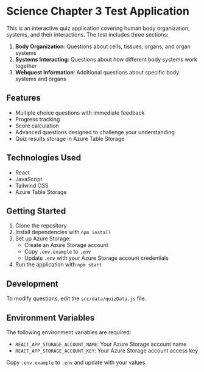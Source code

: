 # Science Chapter 3 Test Application

This is an interactive quiz application covering human body organization, systems, and their interactions. The test includes three sections:

1. **Body Organization**: Questions about cells, tissues, organs, and organ systems
2. **Systems Interacting**: Questions about how different body systems work together
3. **Webquest Information**: Additional questions about specific body systems and organs

## Features

- Multiple choice questions with immediate feedback
- Progress tracking
- Score calculation
- Advanced questions designed to challenge your understanding
- Quiz results storage in Azure Table Storage

## Technologies Used

- React
- JavaScript
- Tailwind CSS
- Azure Table Storage

## Getting Started

1. Clone the repository
2. Install dependencies with `npm install`
3. Set up Azure Storage:
   - Create an Azure Storage account
   - Copy `.env.example` to `.env`
   - Update `.env` with your Azure Storage account credentials
4. Run the application with `npm start`

## Development

To modify questions, edit the `src/data/quizData.js` file.

## Environment Variables

The following environment variables are required:

- `REACT_APP_STORAGE_ACCOUNT_NAME`: Your Azure Storage account name
- `REACT_APP_STORAGE_ACCOUNT_KEY`: Your Azure Storage account access key

Copy `.env.example` to `.env` and update with your values. 